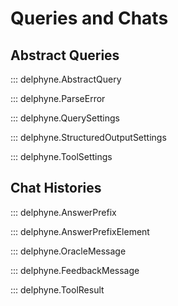 # Queries and Chats

<!-- Covers core.queries, core.chat -->

## Abstract Queries

::: delphyne.AbstractQuery

::: delphyne.ParseError

::: delphyne.QuerySettings

::: delphyne.StructuredOutputSettings

::: delphyne.ToolSettings

## Chat Histories

::: delphyne.AnswerPrefix

::: delphyne.AnswerPrefixElement

::: delphyne.OracleMessage

::: delphyne.FeedbackMessage

::: delphyne.ToolResult
